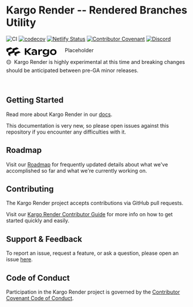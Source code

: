 # Kargo Render -- Rendered Branches Utility

![CI](https://github.com/akuity/kargo-render/actions/workflows/ci.yaml/badge.svg)
[![codecov](https://codecov.io/gh/akuity/kargo-render/branch/main/graph/badge.svg?token=MRKMA584M9)](https://codecov.io/gh/akuity/kargo-render)
[![Netlify Status](https://api.netlify.com/api/v1/badges/f5d7d99b-ca3a-4477-a10b-67fb7a8328a9/deploy-status)](https://app.netlify.com/sites/docs-kargo-render-akuity-io/deploys)
[![Contributor Covenant](https://img.shields.io/badge/Contributor%20Covenant-2.1-4baaaa.svg)](CODE_OF_CONDUCT.md)
[![Discord](https://img.shields.io/discord/1138942074998235187?logo=discord&logoColor=ffffff&label=discord
)](http://akuity.community)

<img width="140" align="left" src="kargo-logo.png" style="margin-right: 20px"/>

Placeholder

🟡&nbsp;&nbsp;Kargo Render is highly experimental at this time and breaking
changes should be anticipated between pre-GA minor releases.

<br clear="left"/>

## Getting Started

Read more about Kargo Render in our [docs](https://kargo-render.akuity.io).

This documentation is very new, so please open issues against this repository if
you encounter any difficulties with it.

## Roadmap

Visit our [Roadmap](https://kargo-render.akuity.io/roadmap) for frequently
updated details about what we've accomplished so far and what we're currently
working on.

## Contributing

The Kargo Render project accepts contributions via GitHub pull requests.

Visit our
[Kargo Render Contributor Guide](https://kargo-render.akuity.io/contributor-guide/)
for more info on how to get started quickly and easily.

## Support & Feedback

To report an issue, request a feature, or ask a question, please open an issue
[here](https://github.com/akuity/kargo-render/issues).

## Code of Conduct

Participation in the Kargo Render project is governed by the
[Contributor Covenant Code of Conduct](https://kargo-render.akuity.io/contributor-guide/code-of-conduct/).
